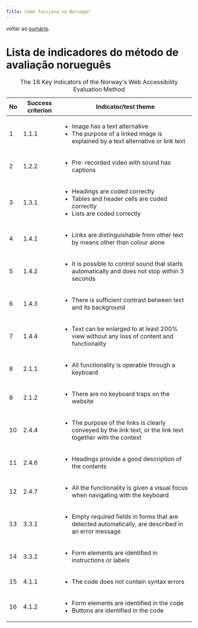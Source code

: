 ```yaml
---
Title: Como funciona na Noruega?
---
```

voltar ao [sumário](README.md).

# Lista de indicadores do método de avaliação norueguês

<table>
<caption>The 16 Key Indicators of the Norway's Web Accessibility Evaluation Method</caption>
<thead>
  <th scope="col">No</th>
  <th scope="col">Success criterion</th>
  <th scope="col">Indicator/test theme</th>
</thead>
  <tbody><tr><td><p>1</p></td><td>1.1.1</td><td><ul><li>Image has a text alternative</li><li>The purpose of a linked image is explained by a text alternative or link text</li></ul></td></tr><tr><td>2</td><td>1.2.2</td><td><ul><li>Pre-recorded video with sound has captions</li></ul></td></tr><tr><td>3</td><td>1.3.1</td><td><ul><li>Headings&nbsp;are coded correctly</li><li>Tables and header cells are coded correctly</li><li>Lists are coded correctly</li></ul></td></tr><tr><td>4</td><td>1.4.1</td><td><ul><li>Links are distinguishable from other text by means other than colour alone</li></ul></td></tr><tr><td>5</td><td>1.4.2</td><td><ul><li>It is possible to control sound that starts automatically and does not stop within 3 seconds</li></ul></td></tr><tr><td>6</td><td>1.4.3</td><td><ul><li>There is sufficient contrast between text and its background</li></ul></td></tr><tr><td>7</td><td>1.4.4</td><td><ul><li>Text can be enlarged to at least 200% view without any loss of content and functionality</li></ul></td></tr><tr><td>8</td><td>2.1.1</td><td><ul><li>All functionality is operable through a keyboard</li></ul></td></tr><tr><td>9</td><td>2.1.2</td><td><ul><li>There are no keyboard traps on the website</li></ul></td></tr><tr><td>10</td><td>2.4.4</td><td><ul><li>The purpose of the links is clearly conveyed by the link text, or the link text together with the context</li></ul></td></tr><tr><td>11</td><td>2.4.6</td><td><ul><li>Headings provide a good description of the contents</li></ul></td></tr><tr><td>12</td><td>2.4.7</td><td><ul><li>All the functionality is given a visual focus when navigating with the keyboard</li></ul></td></tr><tr><td>13</td><td>3.3.1</td><td><ul><li>Empty required fields in forms that are detected automatically, are described in an error message</li></ul></td></tr><tr><td>14</td><td>3.3.2</td><td><ul><li>Form elements are identified in instructions or labels</li></ul></td></tr><tr><td>15</td><td>4.1.1</td><td><ul><li>The code does not contain syntax errors</li></ul></td></tr><tr><td>16</td><td>4.1.2</td><td><ul><li>Form elements are identified in the code</li><li>Buttons are identified in the code</li></ul>
</td>
</tr>
</tbody>
</table>
